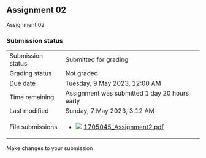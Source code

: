 <h2>Assignment 02</h2>Assignment 02<br />

<h3>Submission status</h3><table>
<tbody><tr>
<td>Submission status</td>
<td>Submitted for grading</td>
</tr>
<tr>
<td>Grading status</td>
<td>Not graded</td>
</tr>
<tr>
<td>Due date</td>
<td>Tuesday, 9 May 2023, 12:00 AM</td>
</tr>
<tr>
<td>Time remaining</td>
<td>Assignment was submitted 1 day 20 hours early</td>
</tr>
<tr>
<td>Last modified</td>
<td>Sunday, 7 May 2023, 3:12 AM</td>
</tr>
<tr>
<td>File submissions</td>
<td><ul><li><img src="..%5C..%5C..%5CJanuary%202018%5CCSE101%5CNews%20forum%5CCLASS%20TEST%202%20Marks%5Cfile%5Cpdf.png" /> <a href="file%5C1705045_Assignment2.pdf">1705045_Assignment2.pdf</a> 
</li></ul>

</td>
</tr>

</tbody>
</table>



Make changes to your submission



